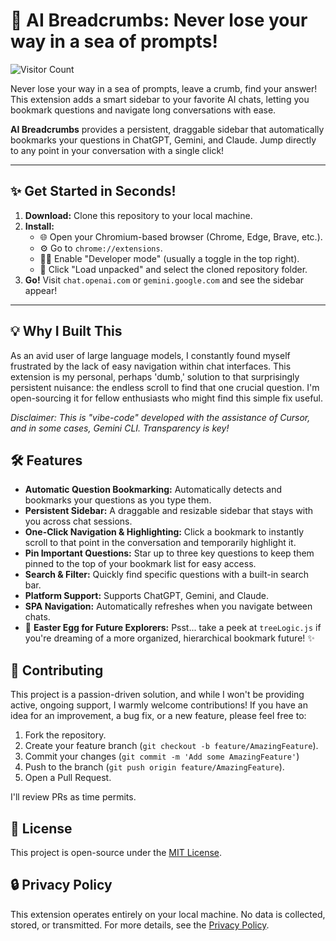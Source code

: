 # 🚀 AI Breadcrumbs: Never lose your way in a sea of prompts!

![Visitor Count](https://komarev.com/ghpvc/?username=toofanmacpro&repo=trackMyChat)

Never lose your way in a sea of prompts, leave a crumb, find your answer! This extension adds a smart sidebar to your favorite AI chats, letting you bookmark questions and navigate long conversations with ease.

**AI Breadcrumbs** provides a persistent, draggable sidebar that automatically bookmarks your questions in ChatGPT, Gemini, and Claude. Jump directly to any point in your conversation with a single click!

---

## ✨ Get Started in Seconds!

1.  **Download:** Clone this repository to your local machine.
2.  **Install:**
    *   🌐 Open your Chromium-based browser (Chrome, Edge, Brave, etc.).
    *   ⚙️ Go to `chrome://extensions`.
    *   👨‍💻 Enable "Developer mode" (usually a toggle in the top right).
    *   📁 Click "Load unpacked" and select the cloned repository folder.
3.  **Go!** Visit `chat.openai.com` or `gemini.google.com` and see the sidebar appear!

---

## 💡 Why I Built This

As an avid user of large language models, I constantly found myself frustrated by the lack of easy navigation within chat interfaces. This extension is my personal, perhaps 'dumb,' solution to that surprisingly persistent nuisance: the endless scroll to find that one crucial question. I'm open-sourcing it for fellow enthusiasts who might find this simple fix useful.

*Disclaimer: This is "vibe-code" developed with the assistance of Cursor, and in some cases, Gemini CLI. Transparency is key!*

## 🛠️ Features

*   **Automatic Question Bookmarking:** Automatically detects and bookmarks your questions as you type them.
*   **Persistent Sidebar:** A draggable and resizable sidebar that stays with you across chat sessions.
*   **One-Click Navigation & Highlighting:** Click a bookmark to instantly scroll to that point in the conversation and temporarily highlight it.
*   **Pin Important Questions:** Star up to three key questions to keep them pinned to the top of your bookmark list for easy access.
*   **Search & Filter:** Quickly find specific questions with a built-in search bar.
*   **Platform Support:** Supports ChatGPT, Gemini, and Claude.
*   **SPA Navigation:** Automatically refreshes when you navigate between chats.
*   🥚 **Easter Egg for Future Explorers:** Psst... take a peek at `treeLogic.js` if you're dreaming of a more organized, hierarchical bookmark future! ✨

## 🤝 Contributing

This project is a passion-driven solution, and while I won't be providing active, ongoing support, I warmly welcome contributions! If you have an idea for an improvement, a bug fix, or a new feature, please feel free to:

1.  Fork the repository.
2.  Create your feature branch (`git checkout -b feature/AmazingFeature`).
3.  Commit your changes (`git commit -m 'Add some AmazingFeature'`)
4.  Push to the branch (`git push origin feature/AmazingFeature`).
5.  Open a Pull Request.

I'll review PRs as time permits.

## 📄 License

This project is open-source under the [MIT License](LICENSE).

## 🔒 Privacy Policy

This extension operates entirely on your local machine. No data is collected, stored, or transmitted. For more details, see the [Privacy Policy](docs/index.html).